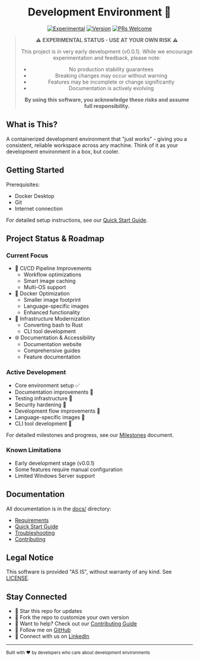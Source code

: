 <div align="center">

# Development Environment 🧪

[![Experimental](https://img.shields.io/badge/Status-Experimental-orange.svg)](https://shields.io/)
[![Version](https://img.shields.io/badge/Version-0.0.1-blue.svg)](https://shields.io/)
[![PRs Welcome](https://img.shields.io/badge/PRs-welcome-brightgreen.svg)](docs/CONTRIBUTING.md)

> ⚠️ **EXPERIMENTAL STATUS - USE AT YOUR OWN RISK** ⚠️
>
> This project is in very early development (v0.0.1). While we encourage experimentation and feedback, please note:
> - No production stability guarantees
> - Breaking changes may occur without warning
> - Features may be incomplete or change significantly
> - Documentation is actively evolving
> 
> **By using this software, you acknowledge these risks and assume full responsibility.**

</div>

## What is This?

A containerized development environment that "just works" - giving you a consistent, reliable workspace across any machine. Think of it as your development environment in a box, but cooler.

## Getting Started

Prerequisites:
- Docker Desktop
- Git
- Internet connection

For detailed setup instructions, see our [Quick Start Guide](docs/QUICK_START/README.md).

## Project Status & Roadmap

### Current Focus
- 🔄 CI/CD Pipeline Improvements
  - Workflow optimizations
  - Smart image caching
  - Multi-OS support
- 🐳 Docker Optimization
  - Smaller image footprint
  - Language-specific images
  - Enhanced functionality
- 🦀 Infrastructure Modernization
  - Converting bash to Rust
  - CLI tool development
- 🌐 Documentation & Accessibility
  - Documentation website
  - Comprehensive guides
  - Feature documentation

### Active Development
- Core environment setup ✅
- Documentation improvements 🚧
- Testing infrastructure 🚧
- Security hardening 🚧
- Development flow improvements 🚧
- Language-specific images 🚧
- CLI tool development 🚧

For detailed milestones and progress, see our [Milestones](docs/MILESTONES.md) document.

### Known Limitations
- Early development stage (v0.0.1)
- Some features require manual configuration
- Limited Windows Server support

## Documentation

All documentation is in the [docs/](docs/README.md) directory:
- [Requirements](docs/REQUIREMENTS.md)
- [Quick Start Guide](docs/QUICK_START/README.md)
- [Troubleshooting](docs/TROUBLESHOOTING.md)
- [Contributing](docs/CONTRIBUTING.md)

## Legal Notice

This software is provided "AS IS", without warranty of any kind. See [LICENSE](LICENSE).

## Stay Connected

- 🌟 Star this repo for updates
- 🍴 Fork the repo to customize your own version
- 🤝 Want to help? Check out our [Contributing Guide](docs/CONTRIBUTING.md)
- 🔗 Follow me on [GitHub](https://github.com/BA-CalderonMorales)
- 🔵 Connect with us on [LinkedIn](https://www.linkedin.com/in/bcalderonmorales-cmoe/)

---

<sub>Built with ❤️ by developers who care about development environments</sub>